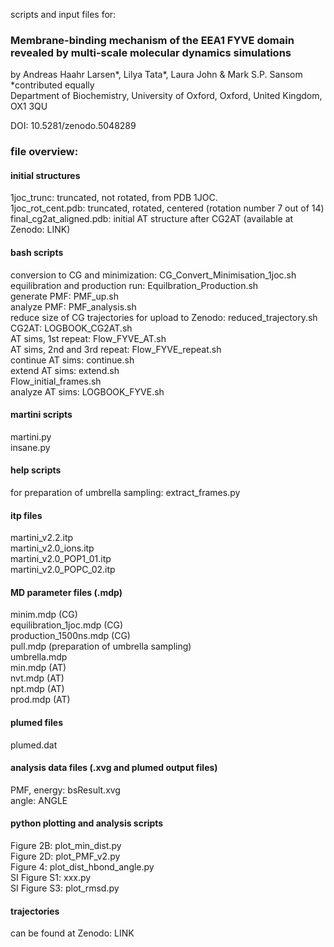 scripts and input files for:
### Membrane-binding mechanism of the EEA1 FYVE domain revealed by multi-scale molecular dynamics simulations    

by Andreas Haahr Larsen*, Lilya Tata*, Laura John & Mark S.P. Sansom    
*contributed equally    
Department of Biochemistry, University of Oxford, Oxford, United Kingdom, OX1 3QU    

DOI: 10.5281/zenodo.5048289    

### file overview:    

#### initial structures    
1joc_trunc: truncated, not rotated, from PDB 1JOC.   
1joc_rot_cent.pdb: truncated, rotated, centered (rotation number 7 out of 14)
final_cg2at_aligned.pdb: initial AT structure after CG2AT (available at Zenodo: LINK)    

#### bash scripts   
conversion to CG and minimization: CG_Convert_Minimisation_1joc.sh    
equilibration and production run: Equilbration_Production.sh    
generate PMF: PMF_up.sh    
analyze PMF: PMF_analysis.sh    
reduce size of CG trajectories for upload to Zenodo: reduced_trajectory.sh 
CG2AT: LOGBOOK_CG2AT.sh    
AT sims, 1st repeat: Flow_FYVE_AT.sh    
AT sims, 2nd and 3rd repeat: Flow_FYVE_repeat.sh   
continue AT sims: continue.sh    
extend AT sims: extend.sh    
Flow_initial_frames.sh    
analyze AT sims: LOGBOOK_FYVE.sh    

#### martini scripts    
martini.py    
insane.py   

#### help scripts
for preparation of umbrella sampling: extract_frames.py    

#### itp files
martini_v2.2.itp    
martini_v2.0_ions.itp    
martini_v2.0_POP1_01.itp    
martini_v2.0_POPC_02.itp    

#### MD parameter files (.mdp)    
minim.mdp (CG)    
equilibration_1joc.mdp (CG)    
production_1500ns.mdp (CG)    
pull.mdp (preparation of umbrella sampling)    
umbrella.mdp    
min.mdp (AT)    
nvt.mdp (AT)    
npt.mdp (AT)    
prod.mdp (AT)    

#### plumed files
plumed.dat    

#### analysis data files (.xvg and plumed output files)
PMF, energy: bsResult.xvg    
angle: ANGLE    


#### python plotting and analysis scripts  
Figure 2B: plot_min_dist.py    
Figure 2D: plot_PMF_v2.py    
Figure 4: plot_dist_hbond_angle.py    
SI Figure S1: xxx.py    
SI Figure S3: plot_rmsd.py    

#### trajectories
can be found at Zenodo: LINK   




